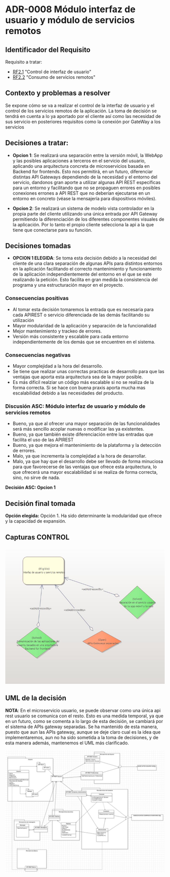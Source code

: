 # ADR-0008 Módulo interfaz de usuario y módulo de servicios remotos

## Identificador del Requisito

Requisito a tratar: 
* [RF2.1](../Requisitos/rf2.1.md) "Control de interfaz de usuario"
* [RF2.2](../Requisitos/rf2.2.md) "Consumo de servicios remotos"

## Contexto y problemas a resolver

Se expone cómo se va a realizar el control de la interfaz de usuario y el control de los servicios remotos de la aplicación. La toma de decisión se tendrá en cuenta a lo ya aportado por el cliente así como las necesidad de sus servicio en posteriores requisitos como la conexión por GateWay a los servicios

## Decisiones a tratar:

* **Opcion 1**: Se realizará una separación entre la versión móvil, la WebApp y las posibles aplicaciones a terceros en el servicio del usuario, aplicando una arquitectura concreta de microservicios basada en Backend for frontends. Esto nos permitirá, en un futuro, diferenciar distintas API Gateways dependiendo de la necesidad y el entorno del servicio, dandonos gran aporte a utilizar algunas API REST específicas para un entorno y facilitando que no se propaguen errores en posibles conexiones errones a API REST que no deberían ejecutarse en un entorno en concreto (véase la mensajería para dispositivos móviles).

* **Opcion 2**: Se realizará un sistema de modelo vista controlador en la propia parte del cliente utilizando una única entrada por API Gateway permitiendo la diferenciación de los diferentes componentes visuales 
de la aplicación. Por lo tanto el propio cliente selecciona la api a la que tiene que conectarse para su función.




## Decisiones tomadas
* **OPCION 1 ELEGIDA**: Se toma esta decisión debido  a la necesidad del cliente de una clara separación de algunas APIs para distintos entornos en la aplicación facilitando el correcto mantenimiento y funcionamiento de la aplicación independientemente del entorno en el que se este realizando la petición. Esto facilita en gran medida la consistencia del programa y una estructuración mayor en el proyecto.


### Consecuencias positivas <!-- optional -->

* Al tomar esta decisión tomaremos la entrada que es necesaria para cada APIREST o servicio diferenciada de las demás facilitando su utilización
* Mayor modularidad de la aplicación y separación de la funcionalidad 
* Mejor mantenimiento y trackeo de errores.
* Versión más consistente y escalable para cada entorno independientemente de los demás que se encuentren en el sistema.



### Consecuencias negativas <!-- optional -->

* Mayor complejidad a la hora del desarrollo.
* Se tiene que realizar unas correctas practicas de desarrollo para que las ventajas que aporta esta arquitectura sea de la mayor posible.
* Es más dificil realziar un código más escalable si no se realiza de la forma correcta. Si se hace con buena praxis aporta mucha mas escalabilidad debido a las necesidades del producto.

### Discusión ASC: Módulo interfaz de usuario y módulo de servicios remotos

* Bueno, ya que al ofrecer una mayor separación de las funcionalidades será más sencillo acoplar nuevas o modificar las ya existentes.
* Bueno, ya que también existe diferenciación entre las entradas que facilita el uso de las APIREST
* Bueno, ya que mejora el mantenimiento de la plataforma y la detección de errores.
* Malo, ya que incrementa la complejidad a la hora de desarrollar.
* Malo, ya que hay que el desarrollo debe ser llevado de forma minuciosa para que favorecerse de las ventajas que ofrece esta arquitectura, lo que ofrecerá una mayor escalabilidad si se realiza de forma correcta, sino, no sirve de nada.

**Decisión ASC: Opcion 1**

## Decisión final tomada

**Opción elegida:** Opción 1. Ha sido determinante la modularidad que ofrece y la capacidad de expansión.

## Capturas CONTROL 

![D0008](../capturasadmentor/D0008.JPG)

## UML de la decisión

**NOTA**: En el microservicio usuario, se puede observar como una única api rest usuario se comunica con el resto. Esto es una medida temporal, ya que en un futuro, como se comenta a lo largo de esta decisión, se cambiará por el sistema de APIs gateway separadas. Se ha mantenido de esta manera, puesto que aun las APIs gateway, aunque se deje claro cual es la idea que implementaremos, aun no ha sido sometida a la toma de decisiones, y de esta manera además, mantenemos el UML más clarificado.

![UML0008](../uml/D0008uml.JPG)





